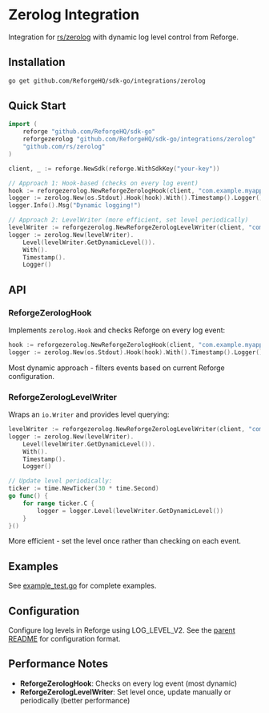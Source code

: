 # Zerolog Integration

Integration for [rs/zerolog](https://github.com/rs/zerolog) with dynamic log level control from Reforge.

## Installation

```bash
go get github.com/ReforgeHQ/sdk-go/integrations/zerolog
```

## Quick Start

```go
import (
    reforge "github.com/ReforgeHQ/sdk-go"
    reforgezerolog "github.com/ReforgeHQ/sdk-go/integrations/zerolog"
    "github.com/rs/zerolog"
)

client, _ := reforge.NewSdk(reforge.WithSdkKey("your-key"))

// Approach 1: Hook-based (checks on every log event)
hook := reforgezerolog.NewReforgeZerologHook(client, "com.example.myapp")
logger := zerolog.New(os.Stdout).Hook(hook).With().Timestamp().Logger()
logger.Info().Msg("Dynamic logging!")

// Approach 2: LevelWriter (more efficient, set level periodically)
levelWriter := reforgezerolog.NewReforgeZerologLevelWriter(client, "com.example.myapp", os.Stdout)
logger := zerolog.New(levelWriter).
    Level(levelWriter.GetDynamicLevel()).
    With().
    Timestamp().
    Logger()
```

## API

### ReforgeZerologHook

Implements `zerolog.Hook` and checks Reforge on every log event:

```go
hook := reforgezerolog.NewReforgeZerologHook(client, "com.example.myapp")
logger := zerolog.New(os.Stdout).Hook(hook).With().Timestamp().Logger()
```

Most dynamic approach - filters events based on current Reforge configuration.

### ReforgeZerologLevelWriter

Wraps an `io.Writer` and provides level querying:

```go
levelWriter := reforgezerolog.NewReforgeZerologLevelWriter(client, "com.example.myapp", os.Stdout)
logger := zerolog.New(levelWriter).
    Level(levelWriter.GetDynamicLevel()).
    With().
    Timestamp().
    Logger()

// Update level periodically:
ticker := time.NewTicker(30 * time.Second)
go func() {
    for range ticker.C {
        logger = logger.Level(levelWriter.GetDynamicLevel())
    }
}()
```

More efficient - set the level once rather than checking on each event.

## Examples

See [example_test.go](./example_test.go) for complete examples.

## Configuration

Configure log levels in Reforge using LOG_LEVEL_V2. See the [parent README](../README.md) for configuration format.

## Performance Notes

- **ReforgeZerologHook**: Checks on every log event (most dynamic)
- **ReforgeZerologLevelWriter**: Set level once, update manually or periodically (better performance)
